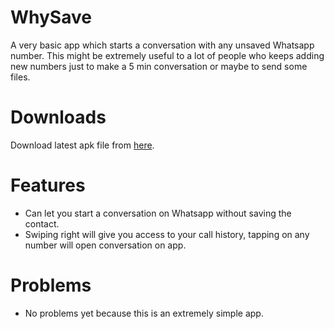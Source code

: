 # WhySave
A very basic app which starts a conversation with any unsaved Whatsapp number.
This might be extremely useful to a lot of people who keeps adding new numbers just to make a 5 min conversation or maybe to send some files. 

# Downloads
Download latest apk file from [here](https://github.com/supersu-man/WhySave/releases).

# Features
- Can let you start a conversation on Whatsapp without saving the contact.
- Swiping right will give you access to your call history, tapping on any number will open conversation on app.

# Problems
- No problems yet because this is an extremely simple app.
